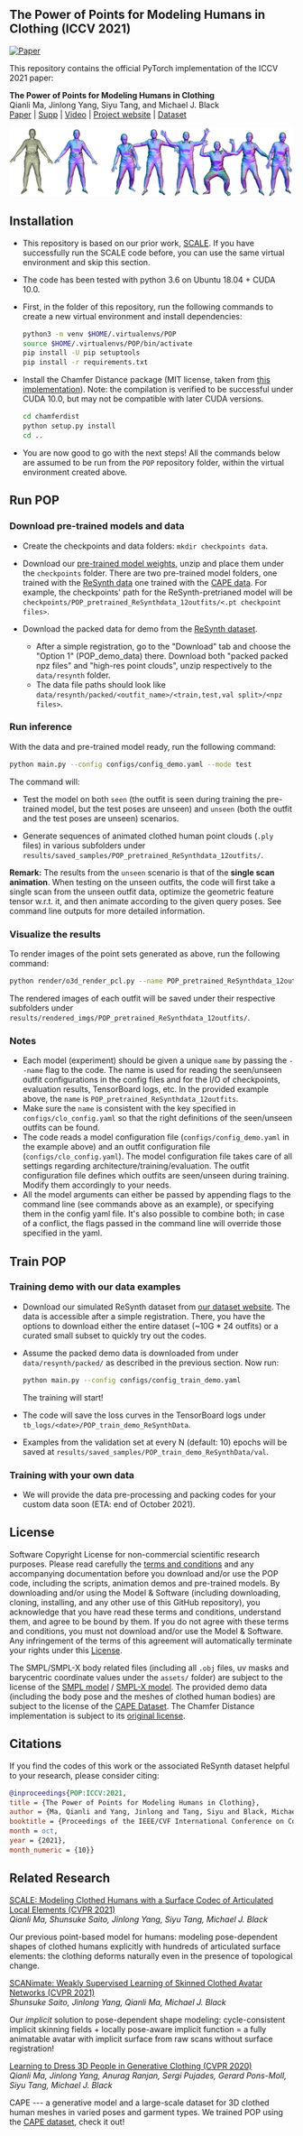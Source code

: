 ## The Power of Points for Modeling Humans in Clothing (ICCV 2021)

[![Paper](https://img.shields.io/badge/arXiv-Paper-b31b1b.svg)](https://arxiv.org/abs/2109.01137)

This repository contains the official PyTorch implementation of the ICCV 2021 paper:

**The Power of Points for Modeling Humans in Clothing** <br>
Qianli Ma, Jinlong Yang, Siyu Tang, and Michael J. Black <br>[Paper](https://ps.is.tuebingen.mpg.de/uploads_file/attachment/attachment/655/POP_camera_ready.pdf) | [Supp](https://ps.is.tuebingen.mpg.de/uploads_file/attachment/attachment/656/POP_supp.pdf) | [Video](https://youtu.be/JY5OI74yJ4w) | [Project website](https://qianlim.github.io/POP.html) | [Dataset](https://pop.is.tue.mpg.de/)

![](teasers/POP_teaser.png)



## Installation

- This repository is based on our prior work, [SCALE](https://github.com/qianlim/SCALE). If you have successfully run the SCALE code before, you can use the same virtual environment and skip this section.

- The code has been tested with python 3.6 on Ubuntu 18.04 + CUDA 10.0.

- First, in the folder of this repository, run the following commands to create a new virtual environment and install dependencies:

  ```bash
  python3 -m venv $HOME/.virtualenvs/POP
  source $HOME/.virtualenvs/POP/bin/activate
  pip install -U pip setuptools
  pip install -r requirements.txt
  ```
  
- Install the Chamfer Distance package (MIT license, taken from [this implementation](https://github.com/krrish94/chamferdist/tree/97051583f6fe72d5d4a855696dbfda0ea9b73a6a)). Note: the compilation is verified to be successful under CUDA 10.0, but may not be compatible with later CUDA versions. 

  ```bash
  cd chamferdist
  python setup.py install
  cd ..
  ```

- You are now good to go with the next steps! All the commands below are assumed to be run from the `POP` repository folder, within the virtual environment created above. 



## Run POP

### Download pre-trained models and data

- Create the checkpoints and data folders: `mkdir checkpoints data`.
- Download our [pre-trained model weights](https://owncloud.tuebingen.mpg.de/index.php/s/3zy6YmWKWDBQAiK), unzip and place them under the `checkpoints` folder. There are two pre-trained model folders, one trained with the [ReSynth data](https://pop.is.tue.mpg.de/) one trained with the [CAPE data](https://cape.is.tue.mpg.de/dataset.html).
For example, the checkpoints' path for the ReSynth-pretrianed model will be `checkpoints/POP_pretrained_ReSynthdata_12outfits/<.pt checkpoint files>`.
- Download the packed data for demo from the [ReSynth dataset](https://pop.is.tue.mpg.de/).

  - After a simple registration, go to the "Download" tab and choose the "Option 1" (POP_demo_data) there. Download both "packed packed npz files" and "high-res point clouds", unzip respectively to the `data/resynth` folder. 
  - The data file paths should look like `data/resynth/packed/<outfit_name>/<train,test,val split>/<npz files>`.

### Run inference

With the data and pre-trained model ready, run the following command:

```bash
python main.py --config configs/config_demo.yaml --mode test
```

The command will:

- Test the model on both `seen` (the outfit is seen during training the pre-trained model, but the test poses are unseen) and `unseen` (both the outfit and the test poses are unseen) scenarios. 

- Generate sequences of animated clothed human point clouds (`.ply` files) in various subfolders under `results/saved_samples/POP_pretrained_ReSynthdata_12outfits/`.

**Remark:** The results from the `unseen` scenario is that of the **single scan animation**. When testing on the unseen outfits, the code will first take a single scan from the unseen outfit data, optimize the geometric feature tensor w.r.t. it, and then animate according to the given query poses. See command line outputs for more detailed information.

### Visualize the results

To render images of the point sets generated as above, run the following command: 

```bash
python render/o3d_render_pcl.py --name POP_pretrained_ReSynthdata_12outfits --case seen --query_resolution 256
```

The rendered images of each outfit will be saved under their respective subfolders under `results/rendered_imgs/POP_pretrained_ReSynthdata_12outfits/`. 

### Notes

- Each model (experiment) should be given a unique `name` by passing the `--name` flag to the code. The name is used for reading the seen/unseen outfit configurations in the config files and for the I/O of checkpoints, evaluation results, TensorBoard logs, etc. In the provided example above, the `name` is `POP_pretrained_ReSynthdata_12outfits`.  
- Make sure the `name` is consistent with the key specified in `configs/clo_config.yaml` so that the right definitions of the seen/unseen outfits can be found.
- The code reads a model configuration file (`configs/config_demo.yaml` in the example above) and an outfit configuration file (`configs/clo_config.yaml`). The model configuration file takes care of all settings regarding architecture/training/evaluation. The outfit configuration file defines which outfits are seen/unseen during training. Modify them accordingly to your needs.
- All the model arguments can either be passed by appending flags to the command line (see commands above as an example), or specifying them in the config yaml file. It's also possible to combine both; in case of a conflict, the flags passed in the command line will override those specified in the yaml.



## Train POP

### Training demo with our data examples

- Download our simulated ReSynth dataset from [our dataset website](https://pop.is.tue.mpg.de/). The data is accessible after a simple registration. There, you have the options to download either the entire dataset (~10G * 24 outfits) or a curated small subset to quickly try out the codes.

- Assume the packed demo data is downloaded from under `data/resynth/packed/` as described in the previous section. Now run:

  ```bash
  python main.py --config configs/config_train_demo.yaml
  ```

  The training will start! 

- The code will save the loss curves in the TensorBoard logs under `tb_logs/<date>/POP_train_demo_ReSynthData`.

- Examples from the validation set at every N (default: 10) epochs will be saved at `results/saved_samples/POP_train_demo_ReSynthData/val`.

### Training with your own data

- We will provide the data pre-processing and packing codes for your custom data soon (ETA: end of October 2021).



## License

Software Copyright License for non-commercial scientific research purposes. Please read carefully the [terms and conditions](./LICENSE) and any accompanying documentation before you download and/or use the POP code, including the scripts, animation demos and pre-trained models. By downloading and/or using the Model & Software (including downloading, cloning, installing, and any other use of this GitHub repository), you acknowledge that you have read these terms and conditions, understand them, and agree to be bound by them. If you do not agree with these terms and conditions, you must not download and/or use the Model & Software. Any infringement of the terms of this agreement will automatically terminate your rights under this [License](./LICENSE).

The SMPL/SMPL-X body related files (including all `.obj` files, uv masks and barycentric coordinate values under the `assets/` folder) are subject to the license of the [SMPL model](https://smpl.is.tue.mpg.de/) / [SMPL-X model](https://smpl-x.is.tue.mpg.de/). The provided demo data (including the body pose and the meshes of clothed human bodies) are subject to the license of the [CAPE Dataset](https://cape.is.tue.mpg.de/). The Chamfer Distance implementation is subject to its [original license](./chamferdist/LICENSE).



## Citations

If you find the codes of this work or the associated ReSynth dataset helpful to your research, please consider citing:

```bibtex
@inproceedings{POP:ICCV:2021,
title = {The Power of Points for Modeling Humans in Clothing},
author = {Ma, Qianli and Yang, Jinlong and Tang, Siyu and Black, Michael J.},
booktitle = {Proceedings of the IEEE/CVF International Conference on Computer Vision (ICCV)},
month = oct,
year = {2021},
month_numeric = {10}}
```



## Related Research

[SCALE: Modeling Clothed Humans with a Surface Codec of Articulated Local Elements (CVPR 2021)](https://qianlim.github.io/SCALE)<br>
*Qianli Ma, Shunsuke Saito, Jinlong Yang, Siyu Tang, Michael J. Black*

Our previous point-based model for humans: modeling pose-dependent shapes of clothed humans explicitly with hundreds of articulated surface elements: the clothing deforms naturally even in the presence of topological change.

[SCANimate: Weakly Supervised Learning of Skinned Clothed Avatar Networks (CVPR 2021)](https://scanimate.is.tue.mpg.de/)<br>
*Shunsuke Saito, Jinlong Yang, Qianli Ma, Michael J. Black*

Our *implicit* solution to pose-dependent shape modeling: cycle-consistent implicit skinning fields + locally pose-aware implicit function = a fully animatable avatar with implicit surface from raw scans without surface registration!

[Learning to Dress 3D People in Generative Clothing (CVPR 2020)](https://cape.is.tue.mpg.de/)<br>
*Qianli Ma, Jinlong Yang, Anurag Ranjan, Sergi Pujades, Gerard Pons-Moll, Siyu Tang, Michael J. Black*

CAPE --- a generative model and a large-scale dataset for 3D clothed human meshes in varied poses and garment types. 
We trained POP using the [CAPE dataset](https://cape.is.tue.mpg.de/dataset), check it out!
